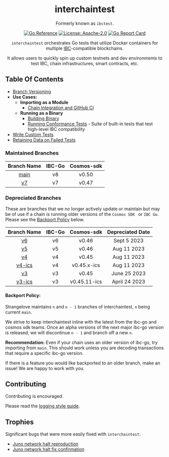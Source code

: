 <div align="center">
<h1>interchaintest</h1>

Formerly known as `ibctest`.

[![Go Reference](https://pkg.go.dev/badge/github.com/strangelove-ventures/interchaintest@main.svg)](https://pkg.go.dev/github.com/strangelove-ventures/interchaintest@main)
[![License: Apache-2.0](https://img.shields.io/github/license/strangelove-ventures/interchaintest.svg?style=flat-square)](https://github.com/strangelove-ventures/interchaintest/blob/main/create-test-readme/LICENSE)
[![Go Report Card](https://goreportcard.com/badge/github.com/strangelove-ventures/interchaintest)](https://goreportcard.com/report/github.com/strangelove-ventures/interchaintest)



`interchaintest` orchestrates Go tests that utilize Docker containers for multiple
[IBC](https://docs.cosmos.network/master/ibc/overview.html)-compatible blockchains.

It allows users to quickly spin up custom testnets and dev environments to test IBC, chain infrastructures, smart contracts, etc.
</div>

## Table Of Contents
- [Branch Versioning](#maintained-branches)
- **Use Cases:**
    - **Importing as a Module**
        - [Chain Integration and GitHub CI](./docs/ciTests.md)
    -  **Running as a Binary**
        - [Building Binary](./docs/buildBinary.md)
        - [Running Conformance Tests](./docs/conformanceTests.md) - Suite of built-in tests that test high-level IBC compatibility
- [Write Custom Tests](./docs/writeCustomTests.md)
- [Retaining Data on Failed Tests](./docs/retainingDataOnFailedTests.md)


### Maintained Branches

|                                **Branch Name**                               | **IBC-Go** | **Cosmos-sdk** |
|:----------------------------------------------------------------------------:|:----------:|:--------------:|
|     [main](https://github.com/strangelove-ventures/interchaintest)           |     v8     |      v0.50     |
|     [v7](https://github.com/strangelove-ventures/interchaintest/tree/v7)     |     v7     |      v0.47     |

### Depreciated Branches

These are branches that we no longer actively update or maintain but may be of use if a chain is running older versions of the `Cosmos SDK ` or `IBC Go`. Please see the [Backport Policy](#backport-policy) below.


|                                **Branch Name**                               | **IBC-Go** | **Cosmos-sdk** | **Depreciated Date** |
|:----------------------------------------------------------------------------:|:----------:|:--------------:|:--------------------:|
|     [v6](https://github.com/strangelove-ventures/interchaintest/tree/v6)     |     v6     |      v0.46     |       Sept 5 2023    |
|     [v5](https://github.com/strangelove-ventures/interchaintest/tree/v5)     |     v5     |      v0.46     |       Aug 11 2023    |
|     [v4](https://github.com/strangelove-ventures/interchaintest/tree/v4)     |     v4     |      v0.45     |       Aug 11 2023    |
| [v4-ics](https://github.com/strangelove-ventures/interchaintest/tree/v4-ics) |     v4     |   v0.45.x-ics  |       Aug 11 2023    |
|     [v3](https://github.com/strangelove-ventures/interchaintest/tree/v3)     |     v3     |      v0.45     |      June 25 2023    |
| [v3-ics](https://github.com/strangelove-ventures/interchaintest/tree/v3-ics) |     v3     |  v0.45.11-ics  |      April 24 2023   |


#### Backport Policy:
Strangelove maintains `n` and `n - 1` branches of interchaintest, `n` being current `main`.

We strive to keep interchaintest inline with the latest from the ibc-go and cosmos sdk teams. Once an alpha versions of the next major ibc-go version is released, we will discontinue `n - 1` and branch off a new `n`.

**Recommendation:** Even if your chain uses an older version of ibc-go, try importing from `main`. This should work unless you are decoding transactions that require a specific ibc-go version.

If there is a feature you would like backported to an older branch, make an issue! We are happy to work with you. 


## Contributing

Contributing is encouraged.

Please read the [logging style guide](./docs/logging.md).

## Trophies

Significant bugs that were more easily fixed with `interchaintest`:

- [Juno network halt reproduction](https://github.com/strangelove-ventures/interchaintest/pull/7)
- [Juno network halt fix confirmation](https://github.com/strangelove-ventures/interchaintest/pull/8)
